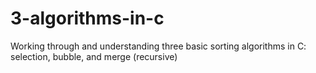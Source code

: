 # 3-algorithms-in-c

Working through and understanding three basic sorting algorithms in C: selection, bubble, and merge (recursive)
